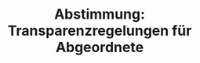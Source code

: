 ---
abstimmung:
  abstimmung: 1
  bundestagssitzung: 219
  datum: 26. März 2021
  legislaturperiode: 19
categories:
- Todo
data:
- title: Abstimmungsergebnis 20210326_1-data.pdf
  url: /res/2021-btw/abstimmungsergebnisse/20210326_1-data.pdf
- title: Abstimmungsergebnis 20210326_1_xls-data.xlsx
  url: /res/2021-btw/abstimmungsergebnisse/20210326_1_xls-data.xlsx
- title: Abstimmungsergebnis 20210326_1_xls-data.csv
  url: /res/2021-btw/abstimmungsergebnisse/csv/20210326_1_xls-data.csv
documents:
- local: /res/2021-btw/drucksachen/00012.pdf
  title: Drucksache 19/00012
  url: https://dip21.bundestag.de/dip21/btd/19/000/1900012.pdf
- local: /res/2021-btw/drucksachen/22782.pdf
  title: Drucksache 19/22782
  url: https://dip21.bundestag.de/dip21/btd/19/227/1922782.pdf
ergebnis:
  AfD:
    enthaltung: 66
    gesamt: 88
    ja: 1
    nein: 1
    nichtabgegeben: 20
    ungueltig: 0
  Bündnis 90/Die Grünen:
    enthaltung: 0
    gesamt: 67
    ja: 0
    nein: 58
    nichtabgegeben: 9
    ungueltig: 0
  Die Linke:
    enthaltung: 0
    gesamt: 69
    ja: 0
    nein: 57
    nichtabgegeben: 12
    ungueltig: 0
  FDP:
    enthaltung: 0
    gesamt: 80
    ja: 53
    nein: 0
    nichtabgegeben: 27
    ungueltig: 0
  cdu/csu:
    enthaltung: 0
    gesamt: 244
    ja: 209
    nein: 0
    nichtabgegeben: 35
    ungueltig: 0
  file: 20210326_1_xls-data.xlsx
  fraktionslos:
    enthaltung: 1
    gesamt: 8
    ja: 0
    nein: 2
    nichtabgegeben: 5
    ungueltig: 0
  spd:
    enthaltung: 0
    gesamt: 152
    ja: 119
    nein: 0
    nichtabgegeben: 33
    ungueltig: 0
layout: abstimmung
links:
- title: Link zu bundestag.de
  url: https://www.bundestag.de/parlament/plenum/abstimmung/abstimmung?id=720
preview: 'Deutscher Bundestag


  219. Sitzung des Deutschen Bundestages

  am Freitag, 26. März 2021


  Endgültiges Ergebnis der Namentlichen Abstimmung Nr. 1


  Beschlussempfehlung des Ausschusses für Wahlprüfung, Immunität und Geschäftsordnung

  (1. Ausschuss)

  zu dem Antrag der Fraktion DIE LINKE.

  Änderung der Geschäftsordnung des Deutschen Bundestages

  hier: Änderung der Verhaltensregeln für Mitglieder des Deutschen Bundestages

  (Anlage 1 der Geschäftsordnung)

  Drs. 19/12 und 19/22782'
tags:
- Todo
title: 'Abstimmung: Transparenzregelungen für Abgeordnete'
---